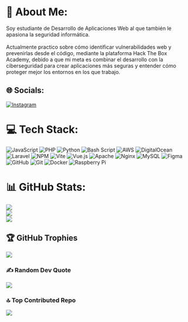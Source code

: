 # 💫 About Me:
Soy estudiante de Desarrollo de Aplicaciones Web al que también le apasiona la seguridad informática.<br><br>Actualmente practico sobre cómo identificar vulnerabilidades web y prevenirlas desde el código, mediante la plataforma Hack The Box Academy, debido a que mi meta es combinar el desarrollo con la ciberseguridad para crear aplicaciones más seguras y entender cómo proteger mejor los entornos en los que trabajo.


## 🌐 Socials:
[![Instagram](https://img.shields.io/badge/Instagram-%23E4405F.svg?logo=Instagram&logoColor=white)](https://instagram.com/ericksonsterling) 

# 💻 Tech Stack:
![JavaScript](https://img.shields.io/badge/javascript-%23323330.svg?style=for-the-badge&logo=javascript&logoColor=%23F7DF1E) ![PHP](https://img.shields.io/badge/php-%23777BB4.svg?style=for-the-badge&logo=php&logoColor=white) ![Python](https://img.shields.io/badge/python-3670A0?style=for-the-badge&logo=python&logoColor=ffdd54) ![Bash Script](https://img.shields.io/badge/bash_script-%23121011.svg?style=for-the-badge&logo=gnu-bash&logoColor=white) ![AWS](https://img.shields.io/badge/AWS-%23FF9900.svg?style=for-the-badge&logo=amazon-aws&logoColor=white) ![DigitalOcean](https://img.shields.io/badge/DigitalOcean-%230167ff.svg?style=for-the-badge&logo=digitalOcean&logoColor=white) ![Laravel](https://img.shields.io/badge/laravel-%23FF2D20.svg?style=for-the-badge&logo=laravel&logoColor=white) ![NPM](https://img.shields.io/badge/NPM-%23CB3837.svg?style=for-the-badge&logo=npm&logoColor=white) ![Vite](https://img.shields.io/badge/vite-%23646CFF.svg?style=for-the-badge&logo=vite&logoColor=white) ![Vue.js](https://img.shields.io/badge/vue.js-%2335495e.svg?style=for-the-badge&logo=vuedotjs&logoColor=%234FC08D) ![Apache](https://img.shields.io/badge/apache-%23D42029.svg?style=for-the-badge&logo=apache&logoColor=white) ![Nginx](https://img.shields.io/badge/nginx-%23009639.svg?style=for-the-badge&logo=nginx&logoColor=white) ![MySQL](https://img.shields.io/badge/mysql-4479A1.svg?style=for-the-badge&logo=mysql&logoColor=white) ![Figma](https://img.shields.io/badge/figma-%23F24E1E.svg?style=for-the-badge&logo=figma&logoColor=white) ![GitHub](https://img.shields.io/badge/github-%23121011.svg?style=for-the-badge&logo=github&logoColor=white) ![Git](https://img.shields.io/badge/git-%23F05033.svg?style=for-the-badge&logo=git&logoColor=white) ![Docker](https://img.shields.io/badge/docker-%230db7ed.svg?style=for-the-badge&logo=docker&logoColor=white) ![Raspberry Pi](https://img.shields.io/badge/-Raspberry_Pi-C51A4A?style=for-the-badge&logo=Raspberry-Pi)
# 📊 GitHub Stats:
![](https://github-readme-stats.vercel.app/api?username=D3rk1us&theme=dark&hide_border=false&include_all_commits=true&count_private=true)<br/>
![](https://nirzak-streak-stats.vercel.app/?user=D3rk1us&theme=dark&hide_border=false)<br/>
![](https://github-readme-stats.vercel.app/api/top-langs/?username=D3rk1us&theme=dark&hide_border=false&include_all_commits=true&count_private=true&layout=compact)

## 🏆 GitHub Trophies
![](https://github-profile-trophy.vercel.app/?username=D3rk1us&theme=tokyonight&no-frame=true&no-bg=false&margin-w=4)

### ✍️ Random Dev Quote
![](https://quotes-github-readme.vercel.app/api?type=horizontal&theme=tokyonight)

### 🔝 Top Contributed Repo
![](https://github-contributor-stats.vercel.app/api?username=D3rk1us&limit=5&theme=tokyonight&combine_all_yearly_contributions=true)

<!-- Proudly created with GPRM ( https://gprm.itsvg.in ) -->







<!-- <link href="https://fonts.googleapis.com/css2?family=Poppins:wght@400;700&display=swap" rel="stylesheet">

<h1 align="center" style="font-family: 'Poppins', sans-serif;">Hola, soy Erickson Sterling Peña <img src="https://media.giphy.com/media/hvRJCLFzcasrR4ia7z/giphy.gif" width="35"></h1>

## <img src="https://i.giphy.com/media/v1.Y2lkPTc5MGI3NjExbzYycjFxa2xkdzY5enQzaG1hdHcwcDRqZXY0bXlxMXV4MGViZTJzcCZlcD12MV9pbnRlcm5hbF9naWZfYnlfaWQmY3Q9Zw/c0Jwn0I22a3XHgPaft/giphy.gif" width="40px">&nbsp;***Sobre Mí***

<div style="font-family: 'Poppins', sans-serif;">
<p>¡Bienvenido! Mi nombre es Erickson Sterling Peña. Actualmente estoy enfocado en el desarrollo de aplicaciones multiplataforma utilizando <strong>Dart</strong> y <strong>Flutter</strong>. Comencé mi camino en la programación con Java, lo que me dio una base sólida en programación orientada a objetos. A lo largo del tiempo, también he adquirido experiencia en <strong>Bash scripting</strong> y <strong>Python</strong> para tareas de automatización y scripts.</p>

<p>Me apasiona crear aplicaciones eficientes y escalables que funcionen bien en diversos sistemas. Gracias a mi experiencia con tecnologías de código abierto y entornos Linux, tengo una mentalidad práctica y una fuerte motivación por seguir aprendiendo y perfeccionando mis habilidades constantemente.</p>

### 🌟 **Puntos Destacados:**
- 📱 Enfocado en el desarrollo de apps **multiplataforma con Dart y Flutter**.
- ☕ Inicié en la programación con **Java**, fortaleciendo mis fundamentos en POO.
- 🐧 Familiarizado con entornos **Linux** y automatización usando **Bash**.
- 🐍 Con conocimientos en **Python** para scripts y pequeñas herramientas.
- 🧠 Apasionado por resolver problemas y aprender nuevas tecnologías.
</div>
</br>

## 🛠️ Mis Herramientas Favoritas

### 👨‍💻 Lenguajes de Programación
<p>
    <a href="#"><img alt="Dart" src="https://img.shields.io/badge/Dart%20-%230175C2.svg?logo=dart&logoColor=white"></a>
    <a href="#"><img alt="Flutter" src="https://img.shields.io/badge/Flutter%20-%2302569B.svg?logo=flutter&logoColor=white"></a>
    <a href="#"><img alt="Java" src="https://img.shields.io/badge/Java%20-%23ED8B00.svg?logo=java&logoColor=white"></a>
    <a href="#"><img alt="Python" src="https://img.shields.io/badge/Python%20-%233776AB.svg?logo=python&logoColor=white"></a>
    <a href="#"><img alt="Bash" src="https://img.shields.io/badge/Bash%20-%234EAA25.svg?logo=gnu-bash&logoColor=white"></a>
</p>

### 🏗️ Herramientas de Linux y Scripting
<p>
    <a href="#"><img alt="Linux" src="https://img.shields.io/badge/Linux%20-%23FCC624.svg?logo=linux&logoColor=black"></a>
    <a href="#"><img alt="Shell Scripting" src="https://img.shields.io/badge/Shell_Scripting%20-%23121011.svg?logo=gnu-bash&logoColor=white"></a>
</p>

### 🗄️ Control de Versiones
<p>
    <a href="#"><img alt="Git" src="https://img.shields.io/badge/Git%20-%23F05033.svg?logo=git&logoColor=white"></a>
</p>

### 💻 Software y Herramientas
<p>
    <a href="#"><img alt="VS Code" src="https://img.shields.io/badge/VS%20Code-0078d7.svg?logo=visual-studio-code&logoColor=white"></a>
    <a href="#"><img alt="Android Studio" src="https://img.shields.io/badge/Android%20Studio-%233DDC84.svg?logo=android-studio&logoColor=white"></a>
    <a href="#"><img alt="Vim" src="https://img.shields.io/badge/Vim%20-%23019733.svg?logo=vim&logoColor=white"></a>
    <a href="#"><img alt="GitHub" src="https://img.shields.io/badge/GitHub%20-%23181717.svg?logo=github&logoColor=white"></a>
</p>
</br>

## ⚙️ &nbsp;Estadísticas de GitHub
<p align="center">
<a href="https://github.com/D3rk1us">
  <img height="180em" src="https://github-readme-stats-eight-theta.vercel.app/api?username=D3rk1us&show_icons=true&theme=algolia&include_all_commits=true&count_private=true"/>
  <img height="180em" src="https://github-readme-stats-eight-theta.vercel.app/api/top-langs/?username=D3rk1us&layout=compact&langs_count=8&theme=algolia"/>
</a>
</p>
-->
